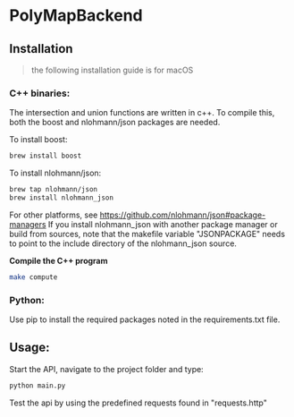 # PolyMapBackend

## Installation
> the following installation guide is for macOS

### C++ binaries:
The intersection and union functions are written in c++. To compile this, both the boost and nlohmann/json packages are needed.

To install boost: 
``` bash
brew install boost
``` 
To install nlohmann/json: 
```bash
brew tap nlohmann/json
brew install nlohmann_json
``` 

For other platforms, see https://github.com/nlohmann/json#package-managers
If you install nlohmann_json with another package manager or build from sources, note that the makefile variable "JSONPACKAGE" needs to point to the include directory of the nlohmann_json source. 

**Compile the C++ program**
``` bash 
make compute
```


### Python: 
Use pip to install the required packages noted in the requirements.txt file.


## Usage: 
Start the API, navigate to the project folder and type:
 
``` bash
python main.py
``` 


Test the api by using the predefined requests found in "requests.http"
